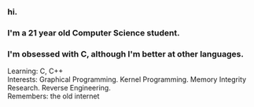 ### hi.

### I'm a 21 year old Computer Science student.

### I'm obsessed with C, although I'm better at other languages.

Learning: C, C++ <br/>
Interests: Graphical Programming. Kernel Programming. Memory Integrity Research. Reverse Engineering. <br/>
Remembers: the old internet
